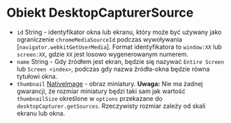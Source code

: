 # Obiekt DesktopCapturerSource

* `id` String - identyfikator okna lub ekranu, który może być używany jako ograniczenie `chromeMediaSourceId` podczas wywoływania [`navigator.webkitGetUserMedia`]. Format identyfikatora to `window:XX` lub `screen:XX`, gdzie `XX` jest losowo wygenerowanym numerem.
* `name` String - Gdy źródłem jest ekran, będzie się nazywać `Entire Screen` lub `Screen <index>`, podczas gdy nazwa źródła-okna będzie równa tytułowi okna.
* `thumbnail` [NativeImage](../native-image.md) - obraz miniatury. **Uwaga:** Nie ma żadnej gwarancji, że rozmiar miniatury będzi taki sam jak wartość` thumbnailSize` określone w `options` przekazane do `desktopCapturer.getSources`. Rzeczywisty rozmiar zależy od skali ekranu lub okna.